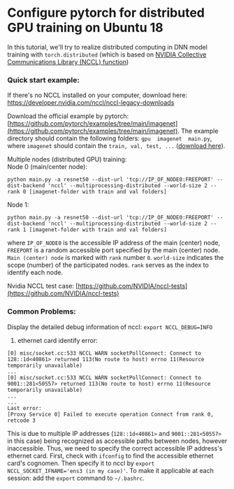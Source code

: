 # Configure pytorch for distributed GPU training on Ubuntu 18

In this tutorial, we'll try to realize distributed computing in DNN model training with ```torch.distributed``` (which is based on [NVIDIA Collective Communications Library (NCCL) function](https://developer.nvidia.com/nccl))

### Quick start example:

If there's no NCCL installed on your computer, download here: https://developer.nvidia.com/nccl/nccl-legacy-downloads

Download the official example by pytorch: [https://github.com/pytorch/examples/tree/main/imagenet](https://github.com/pytorch/examples/tree/main/imagenet). The example directory should contain the following folders: ```gpu  imagenet  main.py```, where ```imagenet``` should contain the ```train, val, test, ...``` ([download here](https://www.image-net.org/download.php)).

Multiple nodes (distributed GPU) training: <br>
Node 0 (main/center node):

    python main.py -a resnet50 --dist-url 'tcp://IP_OF_NODE0:FREEPORT' --dist-backend 'nccl' --multiprocessing-distributed --world-size 2 --rank 0 [imagenet-folder with train and val folders]
    
Node 1:

    python main.py -a resnet50 --dist-url 'tcp://IP_OF_NODE0:FREEPORT' --dist-backend 'nccl' --multiprocessing-distributed --world-size 2 --rank 1 [imagenet-folder with train and val folders]

where ```IP_OF_NODE0``` is the accessible IP address of the main (center) node, ```FREEPORT``` is a random accessible port specified by the main (center) node. ```Main (center) node``` is marked with ```rank``` number ```0```. ```world-size``` indicates the scope (number) of the participated nodes. ```rank``` serves as the index to identify each node.

Nvidia NCCL test case: [https://github.com/NVIDIA/nccl-tests](https://github.com/NVIDIA/nccl-tests)

### Common Problems:
Display the detailed debug information of nccl: ```export NCCL_DEBUG=INFO```
1. ethernet card identify error:
```
[0] misc/socket.cc:533 NCCL WARN socketPollConnect: Connect to 128::1d<40861> returned 113(No route to host) errno 11(Resource temporarily unavailable)
...
[0] misc/socket.cc:533 NCCL WARN socketPollConnect: Connect to 9001::281<50557> returned 113(No route to host) errno 11(Resource temporarily unavailable)
...
...
Last error:
[Proxy Service 0] Failed to execute operation Connect from rank 0, retcode 3
```
This is due to multiple IP addresses (```128::1d<40861>``` and ```9001::281<50557>``` in this case) being recognized as accessible paths between nodes, however inaccessible. Thus, we need to specify the correct accessible IP address's ethernet card. First, check with ```ifconfig``` to find the accessible ethernet card's cognomen. Then specify it to nccl by ```export NCCL_SOCKET_IFNAME='ens3 (in my case)'```. To make it applicable at each session: add the ```export``` command to ```~/.bashrc```.
